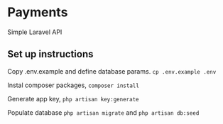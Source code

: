# Payments

Simple Laravel API

## Set up instructions
Copy .env.example and define database params. ```cp .env.example .env```

Instal composer packages, ```composer install```

Generate app key, ```php artisan key:generate```

Populate database ```php artisan migrate``` and ```php artisan db:seed```